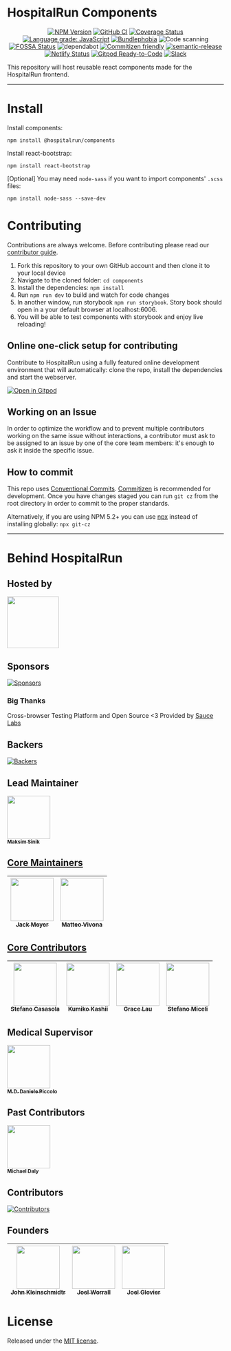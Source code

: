 # HospitalRun Components

<div align="center">

[![NPM Version](https://badgen.net/npm/v/@hospitalrun/components)](https://www.npmjs.com/package/@hospitalrun/components) [![GitHub CI](https://github.com/HospitalRun/components/workflows/GitHub%20CI/badge.svg)](https://github.com/HospitalRun/components/actions) [![Coverage Status](https://coveralls.io/repos/github/HospitalRun/components/badge.svg?branch=master)](https://coveralls.io/github/HospitalRun/components?branch=master) [![Language grade: JavaScript](https://img.shields.io/lgtm/grade/javascript/g/HospitalRun/components.svg?logo=lgtm&logoWidth=18)](https://lgtm.com/projects/g/HospitalRun/components/context:javascript)
[![Bundlephobia](https://badgen.net/bundlephobia/min/@hospitalrun/components)](https://bundlephobia.com/result?p=@hospitalrun/components) ![Code scanning](https://github.com/HospitalRun/components/workflows/Code%20scanning/badge.svg?branch=master) [![FOSSA Status](https://app.fossa.io/api/projects/git%2Bgithub.com%2FHospitalRun%2Fcomponents.svg?type=shield)](https://app.fossa.io/projects/git%2Bgithub.com%2FHospitalRun%2Fcomponents?ref=badge_shield)
![dependabot](https://api.dependabot.com/badges/status?host=github&repo=HospitalRun/components) [![Commitizen friendly](https://img.shields.io/badge/commitizen-friendly-brightgreen.svg)](http://commitizen.github.io/cz-cli/)
[![semantic-release](https://img.shields.io/badge/%20%20%F0%9F%93%A6%F0%9F%9A%80-semantic--release-e10079.svg)](https://github.com/semantic-release/semantic-release) [![Netlify Status](https://api.netlify.com/api/v1/badges/70c843de-c1b2-4e7d-abb5-61939f21f8cb/deploy-status)](https://app.netlify.com/sites/hospitalrun-components/deploys) [![Gitpod Ready-to-Code](https://img.shields.io/badge/Gitpod-ready--to--code-blue?logo=gitpod)](https://gitpod.io/#https://github.com/HospitalRun/components) [![Slack](https://hospitalrun-slackin.herokuapp.com/badge.svg)](https://hospitalrun-slackin.herokuapp.com) 

</div>

This repository will host reusable react components made for the HospitalRun frontend.

---

# Install

Install components:

```
npm install @hospitalrun/components
```

Install react-bootstrap:

```
npm install react-bootstrap
```

[Optional] You may need `node-sass` if you want to import components' `.scss` files:

```
npm install node-sass --save-dev
```

# Contributing

Contributions are always welcome. Before contributing please read our [contributor guide](https://github.com/HospitalRun/components/blob/master/.github/CONTRIBUTING.md).

1. Fork this repository to your own GitHub account and then clone it to your local device
2. Navigate to the cloned folder: `cd components`
3. Install the dependencies: `npm install`
4. Run `npm run dev` to build and watch for code changes
5. In another window, run storybook `npm run storybook`. Story book should open in a your default browser at localhost:6006.
6. You will be able to test components with storybook and enjoy live reloading!

## Online one-click setup for contributing

Contribute to HospitalRun using a fully featured online development environment that will automatically: clone the repo, install the dependencies and start the webserver.

[![Open in Gitpod](https://gitpod.io/button/open-in-gitpod.svg)](https://gitpod.io/#https://github.com/HospitalRun/components)

## Working on an Issue

In order to optimize the workflow and to prevent multiple contributors working on the same issue without interactions, a contributor must ask to be assigned to an issue by one of the core team members: it's enough to ask it inside the specific issue.

## How to commit

This repo uses [Conventional Commits](https://www.conventionalcommits.org/). [Commitizen](https://github.com/commitizen/cz-cli) is recommended for development. Once you have changes staged
you can run `git cz` from the root directory in order to commit to the proper standards.

Alternatively, if you are using NPM 5.2+ you can use [npx](https://medium.com/@maybekatz/introducing-npx-an-npm-package-runner-55f7d4bd282b) instead of installing globally:
`npx git-cz`

<hr />

# Behind HospitalRun

## Hosted by

[<img src="https://github.com/openjs-foundation/cross-project-council/blob/master/logos/openjsf-color.png?raw=true" width="120px;"/>](https://openjsf.org/projects/#atlarge)

## Sponsors

[![Sponsors](https://opencollective.com/hospitalrun/sponsors.svg?width=890)](https://opencollective.com/hospitalrun/contribute/sponsors-336/checkout)

### Big Thanks

Cross-browser Testing Platform and Open Source <3 Provided by [Sauce Labs][homepage]

[homepage]: https://saucelabs.com

## Backers

[![Backers](https://opencollective.com/hospitalrun/backers.svg?width=890)](https://opencollective.com/hospitalrun/contribute/backers-335/checkout)

## Lead Maintainer

[<img src="https://avatars2.githubusercontent.com/u/1620916?s=460&v=4" width="100px;"/><br /><sub><b>Maksim Sinik</b></sub>](https://github.com/fox1t)<br />

## [Core Maintainers](https://github.com/orgs/HospitalRun/teams/core-maintainers)

<!-- prettier-ignore -->
| [<img src="https://avatars3.githubusercontent.com/u/18731800?s=460&v=4" width="100px;"/><br /><sub><b>Jack Meyer</b></sub>](https://github.com/jackcmeyer) | [<img src="https://avatars0.githubusercontent.com/u/6388707?s=460&v=4" width="100px;"/><br /><sub><b>Matteo Vivona</b></sub>](https://github.com/tehKapa) |
|---|---|

## [Core Contributors](https://github.com/orgs/HospitalRun/teams/core-contributor)

<!-- prettier-ignore -->
| [<img src="https://avatars3.githubusercontent.com/u/25089405?s=460&v=4" width="100px;"/><br /><sub><b>Stefano Casasola</b></sub>](https://github.com/irvelervel) |  [<img src="https://avatars2.githubusercontent.com/u/8810755?s=460&u=495b69e528066f88944d8ce487ce39afe01b9ccb&v=4" width="100px;"/><br /><sub><b>Kumiko Kashii</b></sub>](https://github.com/kumikokashii) | [<img src="https://avatars3.githubusercontent.com/u/603924?s=460&v=4" width="100px;"/><br /><sub><b>Grace Lau</b></sub>](https://github.com/lauggh) | [<img src="https://avatars2.githubusercontent.com/u/26657904?s=460&u=d960bf3d95ae0c9bb858f1f069fff03e51254ddb&v=4" width="100px;"/><br /><sub><b>Stefano Miceli</b></sub>](https://github.com/StefanoMiC) |
|---|---|---|---|

## Medical Supervisor

[<img src="https://avatars2.githubusercontent.com/u/24660474?s=460&v=4" width="100px;"/><br /><sub><b>M.D. Daniele Piccolo</b></sub>](https://it.linkedin.com/in/danielepiccolo)<br />

## Past Contributors

[<img src="https://avatars2.githubusercontent.com/u/8914893?s=460&v=4" width="100px;"/><br /><sub><b>Michael Daly</b></sub>](https://github.com/MichaelDalyDev)<br />

## Contributors

[![Contributors](https://opencollective.com/hospitalrun/contributors.svg?width=960&button=false)](https://github.com/HospitalRun/hospitalrun-frontend/graphs/contributors)

## Founders

<!-- prettier-ignore -->
| [<img src="https://avatars0.githubusercontent.com/u/609052?s=460&v=4" width="100px;"/><br /><sub><b>John Kleinschmidtr</b></sub>](https://github.com/jkleinsc) | [<img src="https://avatars0.githubusercontent.com/u/929261?s=400&v=4" width="100px;"/><br /><sub><b>Joel Worrall</b></sub>](https://github.com/tangollama)  | [<img src="https://avatars0.githubusercontent.com/u/1319791?s=460&v=4" width="100px;"/><br /><sub><b>Joel Glovier</b></sub>](https://github.com/jglovier)  |
|---|---|---|

# License

Released under the [MIT license](LICENSE).
